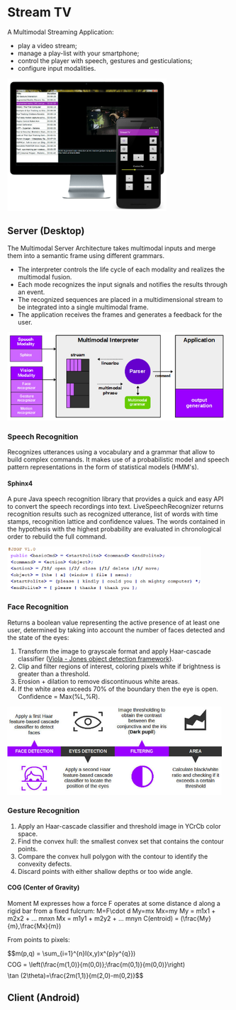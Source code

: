 # Stream TV
A Multimodal Streaming Application:
- play a video stream;
- manage a play-list with your smartphone;
- control the player with speech, gestures and gesticulations;
- configure input modalities.

<img src="screenshot/stv.jpg?raw=true" height="300"/>


## Server (Desktop)

The Multimodal Server Architecture takes multimodal inputs and merge them into a semantic frame using different grammars.

- The interpreter controls the life cycle of each modality and realizes the multimodal fusion.
- Each mode recognizes the input signals and notifies the results through an event.
- The recognized sequences are placed in a multidimensional stream to be integrated into a single multimodal frame.
- The application receives the frames and generates a feedback for the user.
  
<img src="screenshot/server.jpg?raw=true" height="200"/>
 
### Speech Recognition
Recognizes utterances using a vocabulary and a grammar that allow to build complex commands. It makes use of a probabilistic model and speech pattern representations in the form of statistical models (HMM's).

#### Sphinx4
A pure Java speech recognition library that provides a quick and easy API to convert the speech recordings into text. 
LiveSpeechRecognizer returns recognition results such as recognized utterance, list of words with time stamps, recognition lattice and confidence values. The words contained in the hypothesis with the highest probability are evaluated in chronological order to rebuild the full command.

<img src="screenshot/jsgf.png" height="100"/>

### Face Recognition

Returns a boolean value representing the active presence of at least one user, determined by taking into account the number of faces detected and the state of the eyes:

1. Transform the image to grayscale format and apply Haar-cascade classifier (<a href="https://en.wikipedia.org/wiki/Viola%E2%80%93Jones_object_detection_framework">Viola - Jones object detection framework</a>).
2. Clip and filter regions of interest, coloring pixels white if brightness is greater than a threshold.
3. Erosion + dilation to remove discontinuous white areas.
4. If the white area exceeds 70% of the boundary then the eye is open. Confidence = Max(%L,%R).

<img src="screenshot/face.jpg?raw=true" height="200"/>

### Gesture Recognition
1. Apply an Haar-cascade classifier and threshold image in YCrCb color space.
2. Find the convex hull: the smallest convex set that contains the contour points.
3. Compare the convex hull polygon with the contour to identify the convexity defects.
4. Discard points with either shallow depths or too wide angle.

#### COG (Center of Gravity)
Moment M expresses how a force F operates at some distance d along a rigid bar from a fixed fulcrum: 
M=F\cdot d    My=mx   Mx=my
My = m1x1 + m2x2 + ... mnxn
Mx = m1y1 + m2y2 + ... mnyn
C(entroid) = (\frac{My}{m},\frac{Mx}{m})

From points to pixels:

$$m(p,q) = \sum_{i=1}^{n}I(x,y)x^{p}y^{q}})$$
$$COG = \left(\frac{m(1,0)}{m(0,0)};\frac{m(0,1)}{m(0,0)}\right)$$
$$\tan (2\theta)=\frac{2m(1,1)}{m(2,0)-m(0,2)}$$

## Client (Android)
